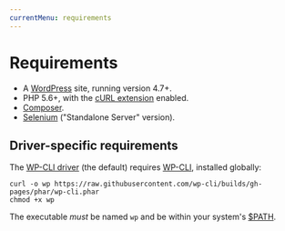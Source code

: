 ```yaml
---
currentMenu: requirements
---
```


# Requirements

* A [WordPress](https://wordpress.org/) site, running version 4.7+.
* PHP 5.6+, with the [cURL extension](https://curl.haxx.se/libcurl/php/install.html) enabled.
* [Composer](https://getcomposer.org/).
* [Selenium](http://docs.seleniumhq.org/download/) ("Standalone Server" version).


## Driver-specific requirements

The [WP-CLI driver](drivers.html) (the default) requires [WP-CLI](http://wp-cli.org/), installed globally:
  ```Shell
  curl -o wp https://raw.githubusercontent.com/wp-cli/builds/gh-pages/phar/wp-cli.phar
  chmod +x wp
  ```

  The executable *must* be named `wp` and be within your system's [$PATH](https://en.wikipedia.org/wiki/PATH_(variable)).

